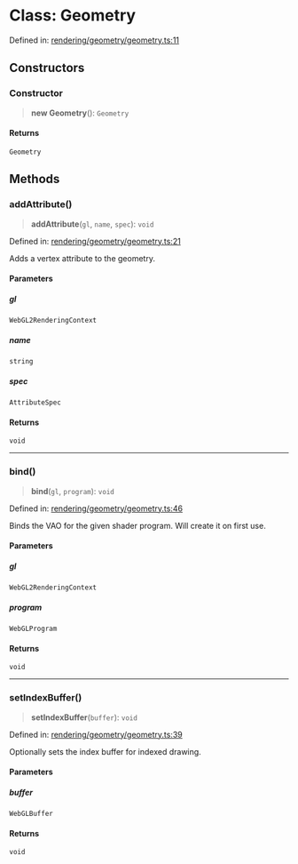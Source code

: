 # Class: Geometry

Defined in: [rendering/geometry/geometry.ts:11](https://github.com/Forge-Game-Engine/Forge/blob/7a38cd584d26e8fac97f61bf2359fb32ea34a7fc/src/rendering/geometry/geometry.ts#L11)

## Constructors

### Constructor

> **new Geometry**(): `Geometry`

#### Returns

`Geometry`

## Methods

### addAttribute()

> **addAttribute**(`gl`, `name`, `spec`): `void`

Defined in: [rendering/geometry/geometry.ts:21](https://github.com/Forge-Game-Engine/Forge/blob/7a38cd584d26e8fac97f61bf2359fb32ea34a7fc/src/rendering/geometry/geometry.ts#L21)

Adds a vertex attribute to the geometry.

#### Parameters

##### gl

`WebGL2RenderingContext`

##### name

`string`

##### spec

`AttributeSpec`

#### Returns

`void`

***

### bind()

> **bind**(`gl`, `program`): `void`

Defined in: [rendering/geometry/geometry.ts:46](https://github.com/Forge-Game-Engine/Forge/blob/7a38cd584d26e8fac97f61bf2359fb32ea34a7fc/src/rendering/geometry/geometry.ts#L46)

Binds the VAO for the given shader program. Will create it on first use.

#### Parameters

##### gl

`WebGL2RenderingContext`

##### program

`WebGLProgram`

#### Returns

`void`

***

### setIndexBuffer()

> **setIndexBuffer**(`buffer`): `void`

Defined in: [rendering/geometry/geometry.ts:39](https://github.com/Forge-Game-Engine/Forge/blob/7a38cd584d26e8fac97f61bf2359fb32ea34a7fc/src/rendering/geometry/geometry.ts#L39)

Optionally sets the index buffer for indexed drawing.

#### Parameters

##### buffer

`WebGLBuffer`

#### Returns

`void`
